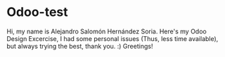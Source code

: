 # Odoo-test
Hi, my name is Alejandro Salomón Hernández Soria.
Here's my Odoo Design Excercise, I had some personal issues (Thus, less time available), but always trying the best, thank you. :)
Greetings!
